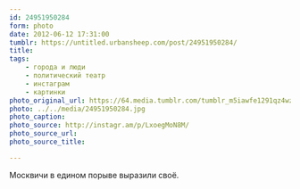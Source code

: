 ```yaml
---
id: 24951950284
form: photo
date: 2012-06-12 17:31:00
tumblr: https://untitled.urbansheep.com/post/24951950284/
title:
tags:
    - города и люди
    - политический театр
    - инстаграм
    - картинки
photo_original_url: https://64.media.tumblr.com/tumblr_m5iawfe1291qz4wzio1_640.jpg
photo: ../../media/24951950284.jpg
photo_caption:
photo_source: http://instagr.am/p/LxoegMoN8M/
photo_source_url:
photo_source_title:

---
```


<p>Москвичи в едином порыве выразили своё.</p>

